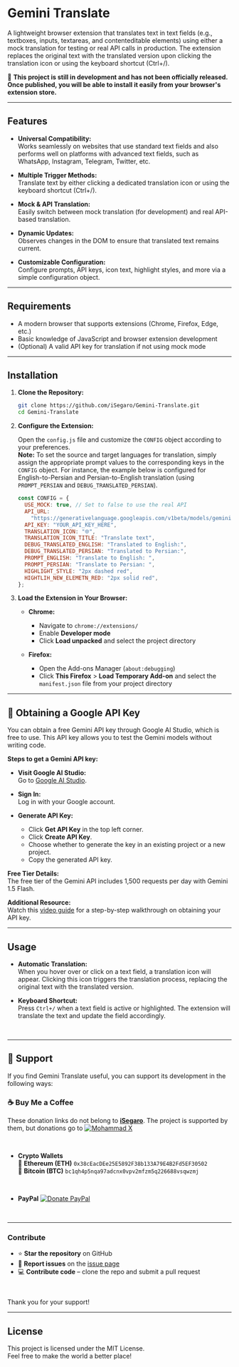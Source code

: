 # Gemini Translate

A lightweight browser extension that translates text in text fields (e.g., textboxes, inputs, textareas, and contenteditable elements) using either a mock translation for testing or real API calls in production. The extension replaces the original text with the translated version upon clicking the translation icon or using the keyboard shortcut (Ctrl+/).

🚧 **This project is still in development and has not been officially released. Once published, you will be able to install it easily from your browser's extension store.**

---

## Features

- **Universal Compatibility:**  
  Works seamlessly on websites that use standard text fields and also performs well on platforms with advanced text fields, such as WhatsApp, Instagram, Telegram, Twitter, etc.

- **Multiple Trigger Methods:**  
  Translate text by either clicking a dedicated translation icon or using the keyboard shortcut (Ctrl+/).

- **Mock & API Translation:**  
  Easily switch between mock translation (for development) and real API-based translation.

- **Dynamic Updates:**  
  Observes changes in the DOM to ensure that translated text remains current.

- **Customizable Configuration:**  
  Configure prompts, API keys, icon text, highlight styles, and more via a simple configuration object.

---

## Requirements

- A modern browser that supports extensions (Chrome, Firefox, Edge, etc.)
- Basic knowledge of JavaScript and browser extension development
- (Optional) A valid API key for translation if not using mock mode

---

## Installation

1. **Clone the Repository:**

   ```bash
   git clone https://github.com/iSegaro/Gemini-Translate.git
   cd Gemini-Translate
   ```

2. **Configure the Extension:**

   Open the `config.js` file and customize the `CONFIG` object according to your preferences.  
   **Note:** To set the source and target languages for translation, simply assign the appropriate prompt values to the corresponding keys in the `CONFIG` object. For instance, the example below is configured for English-to-Persian and Persian-to-English translation (using `PROMPT_PERSIAN` and `DEBUG_TRANSLATED_PERSIAN`).

   ```js
   const CONFIG = {
     USE_MOCK: true, // Set to false to use the real API
     API_URL:
       "https://generativelanguage.googleapis.com/v1beta/models/gemini-2.0-flash-lite-preview-02-05:generateContent",
     API_KEY: "YOUR_API_KEY_HERE",
     TRANSLATION_ICON: "🌐",
     TRANSLATION_ICON_TITLE: "Translate text",
     DEBUG_TRANSLATED_ENGLISH: "Translated to English:",
     DEBUG_TRANSLATED_PERSIAN: "Translated to Persian:",
     PROMPT_ENGLISH: "Translate to English: ",
     PROMPT_PERSIAN: "Translate to Persian: ",
     HIGHLIGHT_STYLE: "2px dashed red",
     HIGHTLIH_NEW_ELEMETN_RED: "2px solid red",
   };
   ```

3. **Load the Extension in Your Browser:**

   - **Chrome:**

     - Navigate to `chrome://extensions/`
     - Enable **Developer mode**
     - Click **Load unpacked** and select the project directory

   - **Firefox:**
     - Open the Add-ons Manager (`about:debugging`)
     - Click **This Firefox** > **Load Temporary Add-on** and select the `manifest.json` file from your project directory

---

## 🔑 Obtaining a Google API Key

You can obtain a free Gemini API key through Google AI Studio, which is free to use. This API key allows you to test the Gemini models without writing code.

**Steps to get a Gemini API key:**

- **Visit Google AI Studio:**  
  Go to [Google AI Studio](https://aistudio.google.com/apikey).

- **Sign In:**  
  Log in with your Google account.

- **Generate API Key:**
  - Click **Get API Key** in the top left corner.
  - Click **Create API Key**.
  - Choose whether to generate the key in an existing project or a new project.
  - Copy the generated API key.

**Free Tier Details:**  
The free tier of the Gemini API includes 1,500 requests per day with Gemini 1.5 Flash.

**Additional Resource:**  
Watch this [video guide](https://www.youtube.com/watch?v=o-eyHCP5XwY&t=0) for a step-by-step walkthrough on obtaining your API key.

---

## Usage

- **Automatic Translation:**  
  When you hover over or click on a text field, a translation icon will appear. Clicking this icon triggers the translation process, replacing the original text with the translated version.

- **Keyboard Shortcut:**  
  Press `Ctrl+/` when a text field is active or highlighted. The extension will translate the text and update the field accordingly.

<br>

---

## 🌱 Support

If you find Gemini Translate useful, you can support its development in the following ways:

### ☕ Buy Me a Coffee

These donation links do not belong to [**iSegaro**](https://x.com/iSegar0/). The project is supported by them, but donations go to [![Mohammad X](<https://img.shields.io/badge/X%20(Twitter)-M_Khani65-000000?style=flat&logo=x>)](https://x.com/M_Khani65/)

<br>

- **Crypto Wallets**  
   🔹 **Ethereum (ETH)** `0x38cEacDEe25E5892F38b133A79E4B2Fd5EF30502`<br>
  🔸 **Bitcoin (BTC)** `bc1qh4p5nqa97adcnx0vpv2mfzm5q226688vsqwzmj`

<br>

- **PayPal** [![Donate PayPal](https://img.shields.io/badge/Donate-Paypal-00457C?logo=paypal&labelColor=gold)](https://www.paypal.com/donate/?hosted_button_id=DUZBXEKUJGKLE)

<br>

---

### Contribute

- ⭐ **Star the repository** on GitHub
- 🐛 **Report issues** on the [issue page](https://github.com/iSegaro/Gemini-Translate/issues)
- 💻 **Contribute code** – clone the repo and submit a pull request

<br>

Thank you for your support!

---

## License

This project is licensed under the MIT License.<br>
Feel free to make the world a better place!
